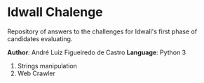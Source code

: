 # Idwall Chalenge

Repository of answers to the challenges for Idwall's first phase of candidates evaluating.

**Author**: André Luiz Figueiredo de Castro
**Language**: Python 3

1. Strings manipulation
2. Web Crawler

